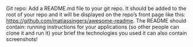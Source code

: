 Git repo: Add a README.md file to your git repo. It should be added to the root of your repo and it will be displayed on the repo’s front page like this: https://github.com/matiassingers/awesome-readme. The README should contain:
running instructions for your applications (so other people can clone it and run it)
your brief
the technologies you used
it can also contain screenshots!
